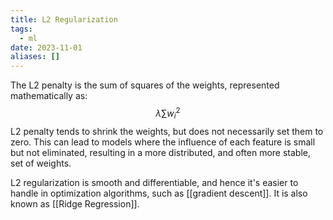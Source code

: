 ```yaml
---
title: L2 Regularization
tags:
  - ml
date: 2023-11-01
aliases: []
---
```

The L2 penalty is the sum of squares of the weights, represented mathematically as:
$$
\lambda \sum w_{i}^{2}
$$
L2 penalty tends to shrink the weights, but does not necessarily set them to zero. This can lead to models where the influence of each feature is small but not eliminated, resulting in a more distributed, and often more stable, set of weights.

L2 regularization is smooth and differentiable, and hence it's easier to handle in optimization algorithms, such as [[gradient descent]]. It is also known as [[Ridge Regression]].
